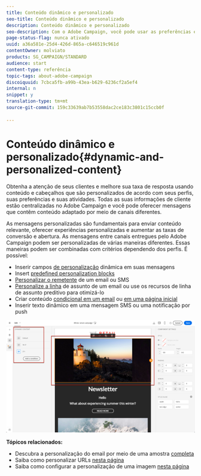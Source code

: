 ```yaml
---
title: Conteúdo dinâmico e personalizado
seo-title: Conteúdo dinâmico e personalizado
description: Conteúdo dinâmico e personalizado
seo-description: Com o Adobe Campaign, você pode usar as preferências e os dados do cliente para criar campanhas personalizadas por email, SMS, notificação por push, mensagens do InApp ou mala direta.
page-status-flag: nunca ativado
uuid: a36a581e-25d4-426d-865a-c646519c961d
contentOwner: molviato
products: SG_CAMPAIGN/STANDARD
audience: start
content-type: referência
topic-tags: about-adobe-campaign
discoiquuid: 7cbca5fb-a99b-43ea-b629-6236cf2a5ef4
internal: n
snippet: y
translation-type: tm+mt
source-git-commit: 159c33639ab7b53558dac2ce183c3801c15ccb0f

---
```



# Conteúdo dinâmico e personalizado{#dynamic-and-personalized-content}

Obtenha a atenção de seus clientes e melhore sua taxa de resposta usando conteúdo e cabeçalhos que são personalizados de acordo com seus perfis, suas preferências e suas atividades. Todas as suas informações de cliente estão centralizadas no Adobe Campaign e você pode oferecer mensagens que contêm conteúdo adaptado por meio de canais diferentes.

As mensagens personalizadas são fundamentais para enviar conteúdo relevante, oferecer experiências personalizadas e aumentar as taxas de conversão e abertura. As mensagens entre canais entregues pelo Adobe Campaign podem ser personalizadas de várias maneiras diferentes. Essas maneiras podem ser combinadas com critérios dependendo dos perfis. É possível:

* Inserir campos [de personalização](../../designing/using/personalization.md#inserting-a-personalization-field) dinâmica em suas mensagens
* Insert [predefined personalization blocks](../../designing/using/personalization.md#adding-a-content-block)
* [Personalizar o remetente](../../designing/using/subject-line.md) de um email ou SMS
* [Personalize a linha](../../designing/using/subject-line.md) de assunto de um email ou use os recursos de linha de assunto [](../../designing/using/subject-line.md#predictive-subject-line) preditivo para otimizá-lo
* Criar conteúdo [condicional em um email](../../designing/using/personalization.md#defining-dynamic-content-in-an-email) ou [em uma página inicial](../../channels/using/designing-a-landing-page.md#defining-dynamic-content-in-a-landing-page)
* Inserir texto [](../../channels/using/defining-dynamic-text.md) dinâmico em uma mensagem SMS ou uma notificação por push

![](assets/delivery_content_43.png)

**Tópicos relacionados:**

* Descubra a personalização do email por meio de uma amostra [completa](../../designing/using/personalization.md#example-email-personalization)
* Saiba como personalizar URLs [nesta página](../../designing/using/personalization.md#personalizing-urls)
* Saiba como configurar a personalização de uma imagem [nesta página](../../designing/using/personalization.md#personalizing-an-image-source)


